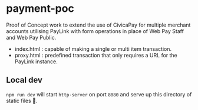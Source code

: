 # payment-poc
Proof of Concept work to extend the use of CivicaPay for multiple merchant accounts utilising PayLink with form operations in place of Web Pay Staff and Web Pay Public.

* index.html : capable of making a single or multi item transaction.
* proxy.html : predefined transaction that only requires a URL for the PayLink instance.

## Local dev
`npm run dev` will start `http-server` on port `8080` and serve up this directory of static files 🚀.